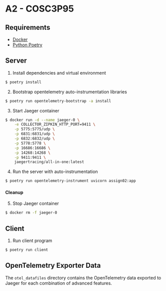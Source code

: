 # A2 - COSC3P95

## Requirements

- [Docker](https://www.docker.com/products/docker-desktop/)
- [Python Poetry](https://python-poetry.org/docs/#installing-with-the-official-installer)

## Server

1. Install dependencies and virtual environment

```sh
$ poetry install
```

2. Bootstrap opentelemetry auto-instrumentation libraries

```sh
$ poetry run opentelemetry-bootstrap -a install
```

3. Start Jaeger container

```sh
$ docker run -d --name jaeger-0 \
    -e COLLECTOR_ZIPKIN_HTTP_PORT=9411 \
    -p 5775:5775/udp \
    -p 6831:6831/udp \
    -p 6832:6832/udp \
    -p 5778:5778 \
    -p 16686:16686 \
    -p 14268:14268 \
    -p 9411:9411 \
    jaegertracing/all-in-one:latest
```

4. Run the server with auto-instrumentation

```sh
$ poetry run opentelemetry-instrument uvicorn assign02:app
```

#### Cleanup

5. Stop Jaeger container

```sh
$ docker rm -f jaeger-0
```

## Client

1. Run client program

```sh
$ poetry run client
```

## OpenTelemetry Exporter Data

The `otel_datafiles` directory contains the OpenTelemetry data exported to Jaeger for each combination of advanced features.
